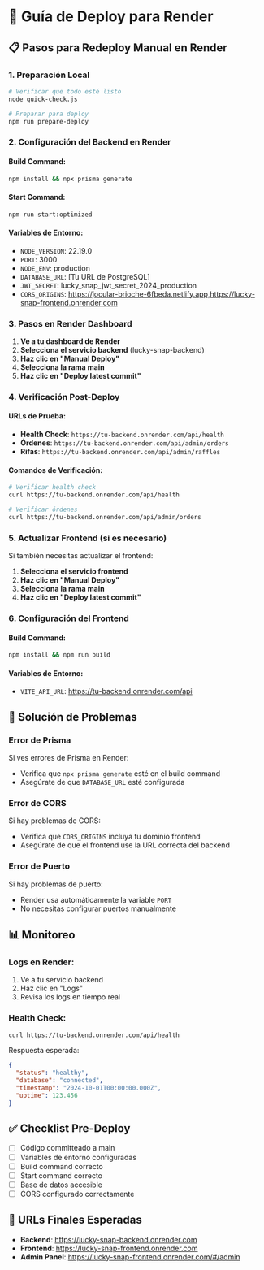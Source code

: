 # 🚀 Guía de Deploy para Render

## 📋 Pasos para Redeploy Manual en Render

### 1. Preparación Local
```bash
# Verificar que todo esté listo
node quick-check.js

# Preparar para deploy
npm run prepare-deploy
```

### 2. Configuración del Backend en Render

#### Build Command:
```bash
npm install && npx prisma generate
```

#### Start Command:
```bash
npm run start:optimized
```

#### Variables de Entorno:
- `NODE_VERSION`: 22.19.0
- `PORT`: 3000
- `NODE_ENV`: production
- `DATABASE_URL`: [Tu URL de PostgreSQL]
- `JWT_SECRET`: lucky_snap_jwt_secret_2024_production
- `CORS_ORIGINS`: https://jocular-brioche-6fbeda.netlify.app,https://lucky-snap-frontend.onrender.com

### 3. Pasos en Render Dashboard

1. **Ve a tu dashboard de Render**
2. **Selecciona el servicio backend** (lucky-snap-backend)
3. **Haz clic en "Manual Deploy"**
4. **Selecciona la rama main**
5. **Haz clic en "Deploy latest commit"**

### 4. Verificación Post-Deploy

#### URLs de Prueba:
- **Health Check**: `https://tu-backend.onrender.com/api/health`
- **Órdenes**: `https://tu-backend.onrender.com/api/admin/orders`
- **Rifas**: `https://tu-backend.onrender.com/api/admin/raffles`

#### Comandos de Verificación:
```bash
# Verificar health check
curl https://tu-backend.onrender.com/api/health

# Verificar órdenes
curl https://tu-backend.onrender.com/api/admin/orders
```

### 5. Actualizar Frontend (si es necesario)

Si también necesitas actualizar el frontend:

1. **Selecciona el servicio frontend**
2. **Haz clic en "Manual Deploy"**
3. **Selecciona la rama main**
4. **Haz clic en "Deploy latest commit"**

### 6. Configuración del Frontend

#### Build Command:
```bash
npm install && npm run build
```

#### Variables de Entorno:
- `VITE_API_URL`: https://tu-backend.onrender.com/api

## 🔧 Solución de Problemas

### Error de Prisma
Si ves errores de Prisma en Render:
- Verifica que `npx prisma generate` esté en el build command
- Asegúrate de que `DATABASE_URL` esté configurada

### Error de CORS
Si hay problemas de CORS:
- Verifica que `CORS_ORIGINS` incluya tu dominio frontend
- Asegúrate de que el frontend use la URL correcta del backend

### Error de Puerto
Si hay problemas de puerto:
- Render usa automáticamente la variable `PORT`
- No necesitas configurar puertos manualmente

## 📊 Monitoreo

### Logs en Render:
1. Ve a tu servicio backend
2. Haz clic en "Logs"
3. Revisa los logs en tiempo real

### Health Check:
```bash
curl https://tu-backend.onrender.com/api/health
```

Respuesta esperada:
```json
{
  "status": "healthy",
  "database": "connected",
  "timestamp": "2024-10-01T00:00:00.000Z",
  "uptime": 123.456
}
```

## ✅ Checklist Pre-Deploy

- [ ] Código committeado a main
- [ ] Variables de entorno configuradas
- [ ] Build command correcto
- [ ] Start command correcto
- [ ] Base de datos accesible
- [ ] CORS configurado correctamente

## 🎯 URLs Finales Esperadas

- **Backend**: https://lucky-snap-backend.onrender.com
- **Frontend**: https://lucky-snap-frontend.onrender.com
- **Admin Panel**: https://lucky-snap-frontend.onrender.com/#/admin







